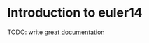 # Introduction to euler14

TODO: write [great documentation](http://jacobian.org/writing/what-to-write/)
